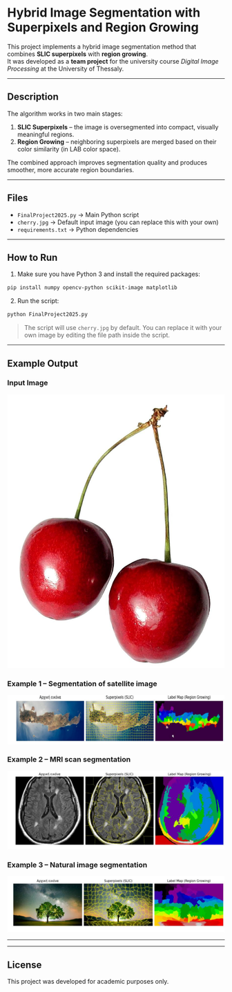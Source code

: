 
# Hybrid Image Segmentation with Superpixels and Region Growing

This project implements a hybrid image segmentation method that combines **SLIC superpixels** with **region growing**.  
It was developed as a **team project** for the university course *Digital Image Processing* at the University of Thessaly.

---

## Description

The algorithm works in two main stages:

1. **SLIC Superpixels** – the image is oversegmented into compact, visually meaningful regions.
2. **Region Growing** – neighboring superpixels are merged based on their color similarity (in LAB color space).

The combined approach improves segmentation quality and produces smoother, more accurate region boundaries.

---

## Files

- `FinalProject2025.py` → Main Python script
- `cherry.jpg` → Default input image (you can replace this with your own)
- `requirements.txt` → Python dependencies

---

## How to Run

1. Make sure you have Python 3 and install the required packages:

```bash
pip install numpy opencv-python scikit-image matplotlib
```

2. Run the script:

```bash
python FinalProject2025.py
```

> The script will use `cherry.jpg` by default. You can replace it with your own image by editing the file path inside the script.

---

## Example Output

### Input Image
![cherry](images/cherry.jpg)

### Example 1 – Segmentation of satellite image
![example1](images/segmentation3.png)

### Example 2 – MRI scan segmentation
![example2](images/segmentation2.png)

### Example 3 – Natural image segmentation
![example3](images/segmentation1.png)

---


---

## License

This project was developed for academic purposes only.
